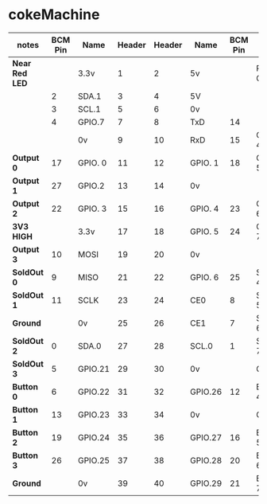 # cokeMachine

| notes | BCM Pin | Name | Header | Header  | Name  | BCM Pin | notes |
| ------| --------| -----| -------| --------| ----- | --------| ------|
| **Near Red LED**  |         | 3.3v |  1     | 2       |   5v  |         | PCB Corner |
|          |   2     |SDA.1 |  3     |      4  |   5V  |         |       |
|          |   3     |SCL.1 |5       | 6       |   0v  |         |       |
|          |   4     |GPIO.7|7       | 8       |TxD    | 14      |       |
|          |         |      0v |9    | 10      | RxD   | 15      | Output 4      |
| **Output 0** |  17   |GPIO. 0| 11  | 12      |GPIO. 1 | 18     |    Output 5      |
| **Output 1** |  27     |GPIO.2|  13    | 14      |   0v   |     |     |     |
| **Output 2** |  22     |GPIO. 3| 15 | 16 | GPIO. 4 | 23  |  Output 6|
| **3V3 HIGH** |         |         3.3v |17 | 18 | GPIO. 5 | 24  |  Output 7  |
| **Output 3** |  10     |   MOSI |   19 |20 |   0v      |     |     |
| **SoldOut 0** |   9  |    MISO  | 21 | 22 | GPIO. 6 | 25  | SoldOut 4|
| **SoldOut 1**|  11 |      SCLK |   23 | 24 | CE0     | 8   | SoldOut 5|
| **Ground**|     |0v         | 25   | 26 | CE1     | 7   | SoldOut 6|
| **SoldOut 2** |   0 |   SDA.0 | 27 | 28 | SCL.0     | 1   | SoldOut 7|
| **SoldOut 3** |   5 |GPIO.21 |   29 | 30 |   0v      |     | Ground    |
| **Button 0** |   6 | GPIO.22 |   31 | 32 | GPIO.26  | 12   | Button 4  |
| **Button 1** |  13 | GPIO.23 | 33 | 34       | 0v      |     | Ground     |
| **Button 2** |  19 |  GPIO.24  | 35 | 36 | GPIO.27 | 16  | Button 5 |
| **Button 3** |  26 | GPIO.25   | 37 | 38 | GPIO.28 | 20  |  Button 6 |
| **Ground** |     |      0v  | 39 | 40 |  GPIO.29 | 21  | Button 7  |
